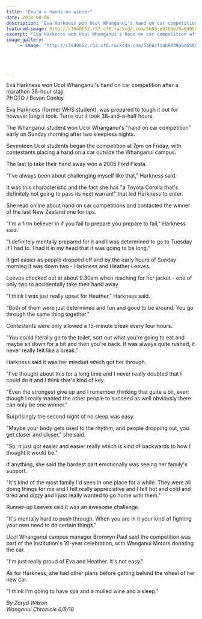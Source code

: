 ```yaml
---
title: "Eva'a a hands-on winner"
date: 2018-08-06
description: "Eva Harkness won Ucol Whanganui's hand on car competition after a marathon 38-hour stay..."
featured-image: http://c1940652.r52.cf0.rackcdn.com/5b68ce92b8d39a6d0500065e/Eva-Harkness-ex-car-winner-chron-6-aug.gif
excerpt: "Eva Harkness won Ucol Whanganui's hand on car competition after a marathon 38-hour stay."
image_gallery:
     - image: "http://c1940652.r52.cf0.rackcdn.com/5b68cf1ab8d39a6d05000660/Mikaya-Teki-ex-nearly-car-winner-chron-6-Aug.gif"
    
    
    
    
---
```


<p><span>Eva Harkness won Ucol Whanganui's hand on car competition after a marathon 38-hour stay. <br />PHOTO / Bevan Conley</span></p>
<p class="element element-paragraph">Eva Harkness (f<span>ormer WHS student),&nbsp;</span>was prepared to tough it out for however long it took. Turns out it took 38-and-a-half hours.</p>
<p class="element element-paragraph">The Whanganui student won Ucol Whanganui's "hand on car competition" early on Sunday morning after two sleepless nights.</p>
<p class="element element-paragraph">Seventeen Ucol students began the competition at 7pm on Friday, with contestants placing a hand on a car outside the Whanganui campus.</p>
<p class="element element-paragraph">The last to take their hand away won a 2005 Ford Fiesta.</p>
<p class="element element-paragraph">"I've always been about challenging myself like that," Harkness said.</p>
<p class="element element-paragraph">It was this characteristic and the fact she has "a Toyota Corolla that's definitely not going to pass its next warrant" that led Harkness to enter.</p>
<p class="element element-paragraph">She read online about hand on car competitions and contacted the winner of the last New Zealand one for tips.</p>
<p class="element element-paragraph">"I'm a firm believer in if you fail to prepare you prepare to fail," Harkness said.</p>
<p class="element element-paragraph">"I definitely mentally prepared for it and I was determined to go to Tuesday if I had to. I had it in my head that it was going to be long."</p>
<p class="element element-paragraph">It got easier as people dropped off and by the early hours of Sunday morning it was down two - Harkness and Heather Leeves.</p>
<p class="element element-paragraph">Leeves checked out at about 9.30am when reaching for her jacket - one of only two to accidentally take their hand away.</p>
<p class="element element-paragraph">"I think I was just really upset for Heather," Harkness said.</p>
<p class="element element-paragraph">"Both of them were just determined and fun and good to be around. You go through the same thing together."</p>
<p class="element element-paragraph">Contestants were only allowed a 15-minute break every four hours.</p>
<p class="element element-paragraph">"You could literally go to the toilet, sort out what you're going to eat and maybe sit down for a bit and then you're back. It was always quite rushed, it never really felt like a break."</p>
<p class="element element-paragraph">Harkness said it was her mindset which got her through.</p>
<p class="element element-paragraph">"I've thought about this for a long time and I never really doubted that I could do it and I think that's kind of key.</p>
<p class="element element-paragraph">"Even the strongest give up and I remember thinking that quite a bit, even though I really wanted the other people to succeed as well obviously there can only be one winner."</p>
<p class="element element-paragraph">Surprisingly the second night of no sleep was easy.</p>
<p class="element element-paragraph">"Maybe your body gets used to the rhythm, and people dropping out, you get closer and closer," she said.</p>
<p class="element element-paragraph">"So, it just got easier and easier really which is kind of backwards to how I thought it would be."</p>
<p class="element element-paragraph">If anything, she said the hardest part emotionally was seeing her family's support.</p>
<p class="element element-paragraph">"It's kind of the most family I'd seen in one place for a while. They were all doing things for me and I felt really appreciative and I felt hot and cold and tired and dizzy and I just really wanted to go home with them."</p>
<p class="element element-paragraph">Runner-up Leeves said it was an awesome challenge.</p>
<p class="element element-paragraph">"It's mentally hard to push through. When you are in it your kind of fighting your own need to do certain things."</p>
<p class="element element-paragraph">Ucol Whanganui campus manager Bronwyn Paul said the competition was part of the institution's 10-year celebration, with Wanganui Motors donating the car.</p>
<p class="element element-paragraph">"I'm just really proud of Eva and Heather. It's not easy."</p>
<p class="element element-paragraph">As for Harkness, she had other plans before getting behind the wheel of her new car.</p>
<p class="element element-paragraph">"I think I'm going to have spa and a mulled wine and a sleep."</p>
<p class="element element-paragraph"><em>By Zaryd Wilson</em><br /><em>Wanganui Chronicle 6/8/18</em></p>

